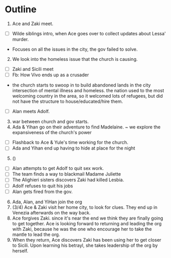 # Outline

1. Ace and Zaki meet.
  - [ ] Wilde siblings intro, when Ace goes over to collect updates about Lessa' murder.
  - Focuses on all the issues in the city, the gov failed to solve.
2. We look into the homeless issue that the church is causing.
  - [ ] Zaki and Sicili meet
  - [ ] Fb: How Vivo ends up as a crusader
  - the church starts to swoop in to build abandoned lands in the city
   intersection of mental illness and homeless. the nation used to the most welcoming country in the area, so it welcomed lots of refugees, but did not have the structure to house/educated/hire them.
  - [ ] Alan meets Adolf.
3. war between church and gov starts.
4. Ada & Yihan go on their adventure to find Madelaine. ~ we explore the expansiveness of the church's power
  - [ ] Flashback to Ace & Yule's time working for the church.
  - [ ] Ada and Yihan end up having to hide at place for the night
5. ()
  - [ ] Alan attempts to get Adolf to quit sex work.
  - [ ] The team finds a way to blackmail Madame Juliette
  - [ ] The Alighieri sisters discovers Zaki had killed Lesbia.
  - [ ] Adolf refuses to quit his jobs
  - [ ] Alan gets fired from the gov.
6. Ada, Alan, and YiHan join the org
7. (3/4) Ace & Zaki visit her home city, to look for clues. They end up in Venezia afterwards on the way back.
8. Ace forgives Zaki. since it's near the end we think they are finally going to get together. Ace is looking forward to returning and leading the org with Zaki, because he was the one who encourage her to take the mantle to lead the org.
9. When they return, Ace discovers Zaki has been using her to get closer to  Sicili. Upon learning his betrayl, she takes leadership of the org by herself.
